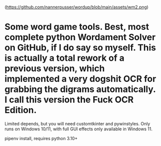 (https://github.com/nannerpusser/wordup/blob/main/assets/wm2.png)

# Some word game tools. Best, most complete python Wordament Solver on GitHub, if I do say so myself. This is actually a total rework of a previous version, which implemented a very dogshit OCR for grabbing the digrams automatically. I call this version the Fuck OCR Edition. 

Limited depends, but you will need customtkinter and pywinstyles. Only runs on Windows 10/11, with full GUI effects only available in Windows 11. 

pipenv install, requires python 3.10+ 
